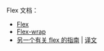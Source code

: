 Flex 文档：

- [Flex](https://developer.mozilla.org/zh-CN/docs/Web/CSS/flex)
- [Flex-wrap](https://developer.mozilla.org/zh-CN/docs/Web/CSS/flex-wrap)
- [另一个有关 flex 的指南](http://css-tricks.com/snippets/css/a-guide-to-flexbox/) | [译文](https://segmentfault.com/a/1190000007550042)

